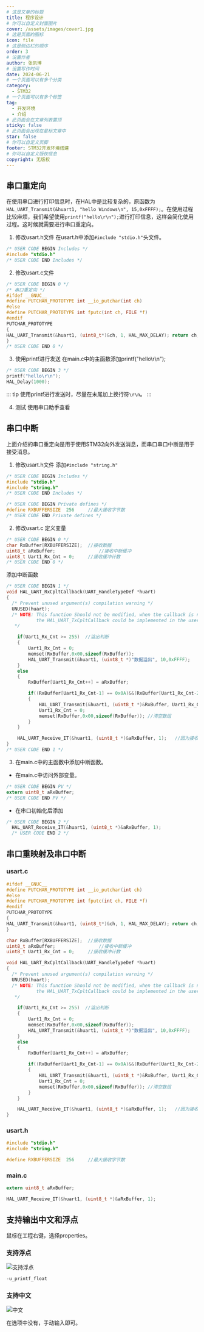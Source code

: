 ```yaml
---
# 这是文章的标题
title: 程序设计
# 你可以自定义封面图片
cover: /assets/images/cover1.jpg
# 这是页面的图标
icon: file
# 这是侧边栏的顺序
order: 3
# 设置作者
author: 张凯博
# 设置写作时间
date: 2024-06-21
# 一个页面可以有多个分类
category:
  - STM32
# 一个页面可以有多个标签
tag:
  - 开发环境
  - 介绍
# 此页面会在文章列表置顶
sticky: false
# 此页面会出现在星标文章中
star: false
# 你可以自定义页脚
footer: STM32开发环境搭建
# 你可以自定义版权信息
copyright: 无版权
---
```

## 串口重定向
在使用串口进行打印信息时，在HAL中是比较复杂的，原函数为`HAL_UART_Transmit(&huart1, "hello Windows\n", 15,0xFFFF);`。在使用过程比较麻烦，我们希望使用`printf("hello\r\n");`进行打印信息，这样会简化使用过程。这时候就需要进行串口重定向。

1. 修改usart.h文件
在usart.h中添加`#include "stdio.h"`头文件。

```c
/* USER CODE BEGIN Includes */
#include "stdio.h"
/* USER CODE END Includes */
```

2. 修改usart.c文件
```c
/* USER CODE BEGIN 0 */
/* 串口重定向 */
#ifdef __GNUC__
#define PUTCHAR_PROTOTYPE int __io_putchar(int ch)
#else
#define PUTCHAR_PROTOTYPE int fputc(int ch, FILE *f)
#endif
PUTCHAR_PROTOTYPE
{
HAL_UART_Transmit(&huart1, (uint8_t*)&ch, 1, HAL_MAX_DELAY); return ch;
}
/* USER CODE END 0 */
```

3. 使用printf进行发送 
在main.c中的主函数添加printf("hello\r\n");
```c
/* USER CODE BEGIN 3 */
printf("hello\r\n");
HAL_Delay(1000);
```

::: tip
使用printf进行发送时，尽量在末尾加上换行符`\r\n`。
:::

4. 测试
使用串口助手查看

## 串口中断
上面介绍的串口重定向是用于使用STM32向外发送消息，而串口串口中断是用于接受消息。

1. 修改usart.h文件
添加`#include "string.h"`
```c
/* USER CODE BEGIN Includes */
#include "stdio.h"
#include "string.h"
/* USER CODE END Includes */
```

```c
/* USER CODE BEGIN Private defines */
#define RXBUFFERSIZE  256     //最大接收字节数
/* USER CODE END Private defines */
```
2. 修改usart.c
定义变量
```c
/* USER CODE BEGIN 0 */
char RxBuffer[RXBUFFERSIZE];  //接收数据
uint8_t aRxBuffer;			      //接收中断缓冲
uint8_t Uart1_Rx_Cnt = 0;     //接收缓冲计数
/* USER CODE END 0 */
```

添加中断函数
```c
/* USER CODE BEGIN 1 */
void HAL_UART_RxCpltCallback(UART_HandleTypeDef *huart)
{
  /* Prevent unused argument(s) compilation warning */
  UNUSED(huart);
  /* NOTE: This function Should not be modified, when the callback is needed,
           the HAL_UART_TxCpltCallback could be implemented in the user file
   */

	if(Uart1_Rx_Cnt >= 255)  //溢出判断
	{
		Uart1_Rx_Cnt = 0;
		memset(RxBuffer,0x00,sizeof(RxBuffer));
		HAL_UART_Transmit(&huart1, (uint8_t *)"数据溢出", 10,0xFFFF);
	}
	else
	{
		RxBuffer[Uart1_Rx_Cnt++] = aRxBuffer;

		if((RxBuffer[Uart1_Rx_Cnt-1] == 0x0A)&&(RxBuffer[Uart1_Rx_Cnt-2] == 0x0D)) //判断结束位
		{
			HAL_UART_Transmit(&huart1, (uint8_t *)&RxBuffer, Uart1_Rx_Cnt,0xFFFF); //将收到的信息发送出去
			Uart1_Rx_Cnt = 0;
			memset(RxBuffer,0x00,sizeof(RxBuffer)); //清空数组
		}
	}

	HAL_UART_Receive_IT(&huart1, (uint8_t *)&aRxBuffer, 1);   //因为接收中断使用了一次即关闭，所以在最后加入这行代码即可实现无限使用
}
/* USER CODE END 1 */
```
3. 在main.c中的主函数中添加中断函数。

* 在main.c中访问外部变量。
```c
/* USER CODE BEGIN PV */
extern uint8_t aRxBuffer;
/* USER CODE END PV */
```

* 在串口初始化后添加
```c
/* USER CODE BEGIN 2 */
  HAL_UART_Receive_IT(&huart1, (uint8_t *)&aRxBuffer, 1);
  /* USER CODE END 2 */
```

## 串口重映射及串口中断
### usart.c
```c
#ifdef __GNUC__
#define PUTCHAR_PROTOTYPE int __io_putchar(int ch)
#else
#define PUTCHAR_PROTOTYPE int fputc(int ch, FILE *f)
#endif
PUTCHAR_PROTOTYPE
{
HAL_UART_Transmit(&huart1, (uint8_t*)&ch, 1, HAL_MAX_DELAY); return ch;
}

char RxBuffer[RXBUFFERSIZE];  //接收数据
uint8_t aRxBuffer;			      //接收中断缓冲
uint8_t Uart1_Rx_Cnt = 0;     //接收缓冲计数
```

```c
void HAL_UART_RxCpltCallback(UART_HandleTypeDef *huart)
{
  /* Prevent unused argument(s) compilation warning */
  UNUSED(huart);
  /* NOTE: This function Should not be modified, when the callback is needed,
           the HAL_UART_TxCpltCallback could be implemented in the user file
   */

	if(Uart1_Rx_Cnt >= 255)  //溢出判断
	{
		Uart1_Rx_Cnt = 0;
		memset(RxBuffer,0x00,sizeof(RxBuffer));
		HAL_UART_Transmit(&huart1, (uint8_t *)"数据溢出", 10,0xFFFF);
	}
	else
	{
		RxBuffer[Uart1_Rx_Cnt++] = aRxBuffer;

		if((RxBuffer[Uart1_Rx_Cnt-1] == 0x0A)&&(RxBuffer[Uart1_Rx_Cnt-2] == 0x0D)) //判断结束位
		{
			HAL_UART_Transmit(&huart1, (uint8_t *)&RxBuffer, Uart1_Rx_Cnt,0xFFFF); //将收到的信息发送出去
			Uart1_Rx_Cnt = 0;
			memset(RxBuffer,0x00,sizeof(RxBuffer)); //清空数组
		}
	}

	HAL_UART_Receive_IT(&huart1, (uint8_t *)&aRxBuffer, 1);   //因为接收中断使用了一次即关闭，所以在最后加入这行代码即可实现无限使用
}
```
### usart.h
```c
#include "stdio.h"
#include "string.h"
```

```c
#define RXBUFFERSIZE  256     //最大接收字节数
```

### main.c
```c
extern uint8_t aRxBuffer;
```
```c
HAL_UART_Receive_IT(&huart1, (uint8_t *)&aRxBuffer, 1);
```
## 支持输出中文和浮点
鼠标在工程右键，选择properties。

### 支持浮点

![支持浮点](../picture/4.串口/7.浮点.png)

```c
-u_printf_float
```

### 支持中文
![中文](../picture/4.串口/8.中文.png)

在选项中没有，手动输入即可。

